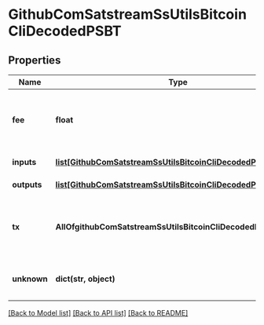 # GithubComSatstreamSsUtilsBitcoinCliDecodedPSBT

## Properties
Name | Type | Description | Notes
------------ | ------------- | ------------- | -------------
**fee** | **float** | The transaction fee paid if all UTXOs slots are filled | [optional] 
**inputs** | [**list[GithubComSatstreamSsUtilsBitcoinCliDecodedPSBTInput]**](GithubComSatstreamSsUtilsBitcoinCliDecodedPSBTInput.md) | Array of inputs | [optional] 
**outputs** | [**list[GithubComSatstreamSsUtilsBitcoinCliDecodedPSBTOutput]**](GithubComSatstreamSsUtilsBitcoinCliDecodedPSBTOutput.md) | Array of outputs | [optional] 
**tx** | **AllOfgithubComSatstreamSsUtilsBitcoinCliDecodedPSBTTx** | The decoded network-serialized unsigned transaction | [optional] 
**unknown** | **dict(str, object)** | The unknown global fields | [optional] 

[[Back to Model list]](../README.md#documentation-for-models) [[Back to API list]](../README.md#documentation-for-api-endpoints) [[Back to README]](../README.md)

